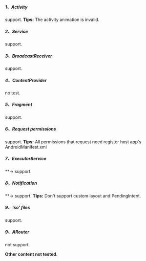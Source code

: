 ##### 1、Activity
support.
**Tips:** The activity animation is invalid.</br>

##### 2、Service
support.

##### 3、BroadcastReceiver
support.

##### 4、ContentProvider
no test.

##### 5、Fragment
support.

##### 6、Request permissions
support.
**Tips:** All permissions that request need register host app's AndroidManifest.xml

##### 7、ExecutorService
**-> support.

##### 8、Notification
**-> support.
**Tips:** Don't support custom layout and PendingIntent.</br>

##### 9、'so' files
support.

##### 9、ARouter
not support.

**Other content not tested.**
